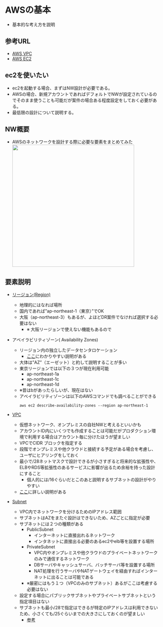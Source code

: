# AWSの基本
- 基本的な考え方を説明

## 参考URL
- [AWS VPC](https://docs.aws.amazon.com/ja_jp/vpc/latest/userguide/what-is-amazon-vpc.html)
- [AWS EC2](https://docs.aws.amazon.com/ja_jp/AWSEC2/latest/UserGuide/concepts.html)

## ec2を使いたい
- ec2を起動する場合、まずはNW設計が必要である。   
- AWSの場合、新規アカウントであればデフォルトでNWが設定されているのでそのまま使うことも可能だが案件の場合ある程度設定をしておく必要がある。   
- 最低限の設計について説明する。

## NW概要
- AWSのネットワークを設計する際に必要な要素をまとめてみた   
   <img src="https://user-images.githubusercontent.com/125415634/231362383-a49f99ce-6754-4a93-a857-95d48e1ffd97.png" width="400px">

## 要素説明
- [リージョン(Region)](https://docs.aws.amazon.com/ja_jp/AWSEC2/latest/UserGuide/using-regions-availability-zones.html)
   - 地理的にはなれば場所
   - 国内であれば”ap-northeast-1（東京）”でOK
   - 大阪（ap-northeast-3）もあるが、よほどDR案件でなければ選択する必要はない
      - ※ 大阪リージョンで使えない機能もあるので
- アベイラビリティゾーン( Availability Zones)
   - リージョン内の独立したデータセンタロケーション
      - [ここ](https://dev.classmethod.jp/articles/server_2_resion/)にわかりやすい説明がある
   - 大体は”AZ”（エーゼット）と約して説明することが多い
   - 東京リージョンでは以下の３つが現在利用可能
       - ap-northeast-1a
       - ap-northeast-1c
       - ap-northeast-1d
   - ※昔はbがあったらしいが、現在はない
   - アベイラビリティゾーンは以下のAWSコマンドでも調べることができる
     ```
     aws ec2 describe-availability-zones --region ap-northeast-1
     ```
- [VPC](https://docs.aws.amazon.com/ja_jp/vpc/latest/userguide/what-is-amazon-vpc.html)
   - 仮想ネットワーク、オンプレミスの自社NWと考えるといいかも
   - アカウントID内にいくつでも作成することは可能だがプロダクション環境で利用する場合はアカウント毎に分けたほうが望ましい
   - VPCでCIDR ブロックを指定する
   - 段階でオンプレミスや他クラウドと接続する予定がある場合を考慮し、ユーザにヒアリングをしておく
   - 最小で/28ネットマスクで設計できるが小さすぎると将来的な拡張性や、ELBやRDS等拡張性のあるサービスに影響が出るため余裕を持った設計にすること
     - 個人的には/16ぐらいだとこのあと説明するサブネットの設計がやりやすい
   - [ここ](https://docs.aws.amazon.com/ja_jp/vpc/latest/userguide/vpc-cidr-blocks.html#add-cidr-block-restrictions)に詳しい説明がある

- [Subnet](https://docs.aws.amazon.com/ja_jp/vpc/latest/userguide/configure-subnets.html)
   - VPC内でネットワークを分けるためのIPアドレス範囲
   - サブネットはAZをまたぐ設計はできないため、AZごとに指定が必要
   - サブネットには２つの種類がある
      -  PublicSubnet
         - インターネットに直接出れるネットワーク
         - インタネットに直接出る必要のあるec2やelb等を設置する場所     
      -  PrivateSubnet 
         - VPC内やオンプレミスや他クラウドのプライベートネットワークのみで通信するネットワーク
         - DBサーバやキャッシュサーバ、バッチサーバ等を設置する場所
         - NAT処理を行うサーバやNATゲートウェイを経由すればインターネットに出ることは可能である
      - ※厳密にはもう１つ（VPCのみのサブネット）あるがここは考慮する必要はない
   - 設定する場合にパブリックサブネットやプライベートサブネットという指定項目はない
   - サブネットも最小/28で指定はできるが特定のIPアドレスは利用できないため、小さくても/25ぐらいまでの大きさにしておくのが望ましい
      - [参考](https://docs.aws.amazon.com/ja_jp/vpc/latest/userguide/subnet-sizing.html)
   
